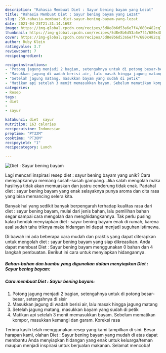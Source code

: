 ```yaml
---
description: "Rahasia Membuat Diet : Sayur bening bayam yang Lezat"
title: "Rahasia Membuat Diet : Sayur bening bayam yang Lezat"
slug: 239-rahasia-membuat-diet-sayur-bening-bayam-yang-lezat
date: 2021-04-25T21:31:14.169Z
image: https://img-global.cpcdn.com/recipes/5d8e8b6d53a6e7f4/680x482cq70/diet-sayur-bening-bayam-foto-resep-utama.jpg
thumbnail: https://img-global.cpcdn.com/recipes/5d8e8b6d53a6e7f4/680x482cq70/diet-sayur-bening-bayam-foto-resep-utama.jpg
cover: https://img-global.cpcdn.com/recipes/5d8e8b6d53a6e7f4/680x482cq70/diet-sayur-bening-bayam-foto-resep-utama.jpg
author: Ruby Klein
ratingvalue: 3.7
reviewcount: 7
recipeingredient:

recipeinstructions:
- "Potong jagung menjadi 2 bagian, setengahnya untuk di potong besar-besar, setengahnya di sisir"
- "Masukkan jagung di wadah berisi air, lalu masak hingga jagung matang"
- "Setelah jagung matang, masukkan bayam yang sudah di petik"
- "Matikan api setelah 3 menit memasukkan bayam. Sebelum mematikan kompor, masukkan kemangi dan garam. Koreksi rasa"
categories:
- Resep
tags:
- diet
- 
- sayur

katakunci: diet  sayur 
nutrition: 163 calories
recipecuisine: Indonesian
preptime: "PT32M"
cooktime: "PT30M"
recipeyield: "1"
recipecategory: Lunch

---
```



![Diet : Sayur bening bayam](https://img-global.cpcdn.com/recipes/5d8e8b6d53a6e7f4/680x482cq70/diet-sayur-bening-bayam-foto-resep-utama.jpg)

Lagi mencari inspirasi resep diet : sayur bening bayam yang unik? Cara menyiapkannya memang susah-susah gampang. Jika salah mengolah maka hasilnya tidak akan memuaskan dan justru cenderung tidak enak. Padahal diet : sayur bening bayam yang enak selayaknya punya aroma dan cita rasa yang bisa memancing selera kita.



Banyak hal yang sedikit banyak berpengaruh terhadap kualitas rasa dari diet : sayur bening bayam, mulai dari jenis bahan, lalu pemilihan bahan segar sampai cara mengolah dan menghidangkannya. Tak perlu pusing kalau hendak menyiapkan diet : sayur bening bayam enak di rumah, karena asal sudah tahu triknya maka hidangan ini dapat menjadi suguhan istimewa.


Di bawah ini ada beberapa cara mudah dan praktis yang dapat diterapkan untuk mengolah diet : sayur bening bayam yang siap dikreasikan. Anda dapat membuat Diet : Sayur bening bayam menggunakan 0 bahan dan 4 langkah pembuatan. Berikut ini cara untuk menyiapkan hidangannya.

<!--inarticleads1-->

##### Bahan-bahan dan bumbu yang digunakan dalam menyiapkan Diet : Sayur bening bayam:





<!--inarticleads2-->

##### Cara membuat Diet : Sayur bening bayam:

1. Potong jagung menjadi 2 bagian, setengahnya untuk di potong besar-besar, setengahnya di sisir
1. Masukkan jagung di wadah berisi air, lalu masak hingga jagung matang
1. Setelah jagung matang, masukkan bayam yang sudah di petik
1. Matikan api setelah 3 menit memasukkan bayam. Sebelum mematikan kompor, masukkan kemangi dan garam. Koreksi rasa




Terima kasih telah menggunakan resep yang kami tampilkan di sini. Besar harapan kami, olahan Diet : Sayur bening bayam yang mudah di atas dapat membantu Anda menyiapkan hidangan yang enak untuk keluarga/teman maupun menjadi inspirasi untuk berjualan makanan. Selamat mencoba!
